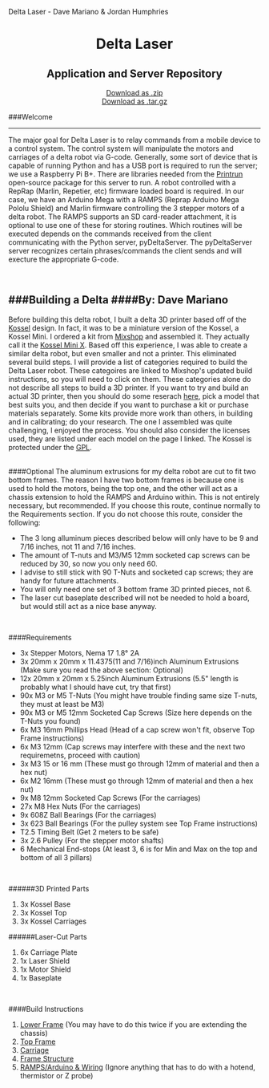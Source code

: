Delta Laser - Dave Mariano & Jordan Humphries

<h1 align="center">Delta Laser</h1>
<h2 align="center">Application and Server Repository</h2>


<p align="center">
<a href="https://github.com/d-mariano/DeltaControl/zipball/master">Download as .zip</a>
<br />
<a href="https://github.com/d-mariano/DeltaControl/tarball/master">Download as .tar.gz</a>
</p>




###Welcome

---
The major goal for Delta Laser is to relay commands from a mobile device to a control system.  The control system will manipulate the motors and carriages of a delta robot via G-code. Generally, some sort of device that is capable of running Python and has a USB port is required to run the server; we use a Raspberry Pi B+. There are libraries needed from the <a href="https://github.com/kliment/Printrun">Printrun</a> open-source package for this server to run. A robot controlled with a RepRap (Marlin, Repetier, etc) firmware loaded board is required. In our case, we have an Arduino Mega with a RAMPS (Reprap Arduino Mega Pololu Shield) and Marlin firmware controlling the 3 stepper motors of a delta robot. The RAMPS supports an SD card-reader attachment, it is optional to use one of these for storing routines. Which routines will be executed depends on the commands received from the client communicating with the Python server, pyDeltaServer. The pyDeltaServer server recognizes certain phrases/commands the client sends and will execture the appropriate G-code.</p>
<br />


###Building a Delta
####By: Dave Mariano
---

Before building this delta robot, I built a delta 3D printer based off of the [Kossel](http://reprap.org/wiki/Kossel) design.  In fact, it was to be a miniature version of the Kossel, a Kossel Mini.  I ordered a kit from [Mixshop](http://mixshop.com/index.php?main_page=product_info&cPath=59&products_id=220) and assembled it.  They actually call it the [Kossel Mini X](https://www.mixshop.com/docs/product/kossel).  Based off this experience, I was able to create a similar delta robot, but even smaller and not a printer.  This eliminated several build steps.  I will provide a list of categories required to build the Delta Laser robot. These categoires are linked to Mixshop's updated build instructions, so you will need to click on them. These categories alone do not describe all steps to build a 3D printer. If you want to try and build an actual 3D printer, then you should do some reserach [here](http://reprap.org/wiki/RepRap_Options#Models), pick a model that best suits you, and then decide if you want to purchase a kit or purchase materials separately.  Some kits provide more work than others, in building and in calibrating; do your research. The one I assembled was quite challenging, I enjoyed the process.  You should also consider the licenses used, they are listed under each model on the page I linked.  The Kossel is protected under the [GPL](http://reprap.org/wiki/GPL).  
<br />

####Optional
   The aluminum extrusions for my delta robot are cut to fit two bottom frames.  The reason I have two bottom frames is because one is used to hold the motors, being the top one, and the other will act as a chassis extension to hold the RAMPS and Arduino within.  This is not entirely necessary, but recommended.  If you choose this route, continue normally to the Requirements section.  If you do not choose this route, consider the following:
   * The 3 long alluminum pieces described below will only have to be 9 and 7/16 inches, not 11 and 7/16 inches.  
   * The amount of T-nuts and M3/M5 12mm socketed cap screws can be reduced by 30, so now you only need 60.  
   * I advise to still stick with 90 T-Nuts and socketed cap screws; they are handy for future attachments.
   * You will only need one set of 3 bottom frame 3D printed pieces, not 6.
   * The laser cut baseplate described will not be needed to hold a board, but would still act as a nice base anyway.
<br />

####Requirements
* 3x Stepper Motors, Nema 17 1.8° 2A 
* 3x 20mm x 20mm x 11.4375(11 and 7/16)inch Aluminum Extrusions (Make sure you read the above section: Optional)
* 12x 20mm x 20mm x 5.25inch Aluminum Extrusions (5.5" length is probably what I should have cut, try that first)
* 90x M3 or M5 T-Nuts (You might have trouble finding same size T-nuts, they must at least be M3)
* 90x M3 or M5 12mm Socketed Cap Screws (Size here depends on the T-Nuts you found)
* 6x M3 16mm Phillips Head (Head of a cap screw won't fit, observe Top Frame instructions)
* 6x M3 12mm (Cap screws may interfere with these and the next two requiremetns, proceed with caution)
* 3x M3 15 or 16 mm (These must go through 12mm of material and then a hex nut)
* 6x M2 16mm (These must go through 12mm of material and then a hex nut)
* 9x M8 12mm Socketed Cap Screws (For the carriages)
* 27x M8 Hex Nuts (For the carriages)
* 9x 608Z Ball Bearings (For the carriages)
* 3x 623 Ball Bearings (For the pulley system see Top Frame instructions)
* T2.5 Timing Belt (Get 2 meters to be safe)
* 3x 2.6 Pulley (For the stepper motor shafts)
* 6 Mechanical End-stops (At least 3, 6 is for Min and Max on the top and bottom of all 3 pillars)
<br />

######3D Printed Parts
1. 3x Kossel Base
2. 3x Kossel Top
3. 3x Kossel Carriages

######Laser-Cut Parts
1. 6x Carriage Plate
2. 1x Laser Shield
3. 1x Motor Shield
4. 1x Baseplate
<br />

####Build Instructions 
1. [Lower Frame](https://www.mixshop.com/docs/manual/kossel/lower_frame) (You may have to do this twice if you are extending the chassis)
2. [Top Frame](https://www.mixshop.com/docs/manual/kossel/top_frame)
3. [Carriage](https://www.mixshop.com/docs/manual/kossel/carriage)
4. [Frame Structure](https://www.mixshop.com/docs/manual/kossel/frame_structure)
5. [RAMPS/Arduino & Wiring](https://www.mixshop.com/docs/manual/kossel/electronic) (Ignore anything that has to do with a hotend, thermistor or Z probe)

